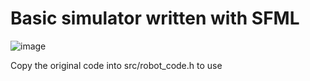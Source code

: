 # Basic simulator written with SFML

![image](https://github.com/Epopeya/GoodSimulator/assets/47889291/bad2d6b6-9d09-4136-945a-dd53b2df7865)

Copy the original code into src/robot_code.h to use
